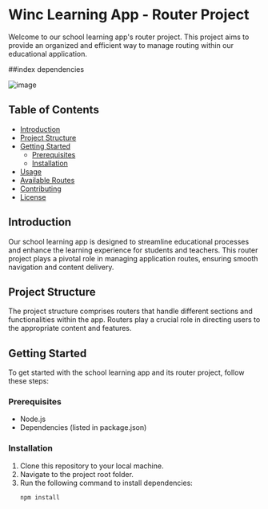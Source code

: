 
# Winc Learning App - Router Project

Welcome to our school learning app's router project. This project aims to provide an organized and efficient way to manage routing within our educational application.

##index dependencies

![image](https://github.com/sndr157/setup/assets/127830026/0df33855-fd44-430b-9b1c-68643de4a4b3)


## Table of Contents

- [Introduction](#introduction)
- [Project Structure](#project-structure)
- [Getting Started](#getting-started)
  - [Prerequisites](#prerequisites)
  - [Installation](#installation)
- [Usage](#usage)
- [Available Routes](#available-routes)
- [Contributing](#contributing)
- [License](#license)

## Introduction

Our school learning app is designed to streamline educational processes and enhance the learning experience for students and teachers. This router project plays a pivotal role in managing application routes, ensuring smooth navigation and content delivery.

## Project Structure

The project structure comprises routers that handle different sections and functionalities within the app. Routers play a crucial role in directing users to the appropriate content and features.

## Getting Started

To get started with the school learning app and its router project, follow these steps:

### Prerequisites

- Node.js
- Dependencies (listed in package.json)

### Installation

1. Clone this repository to your local machine.
2. Navigate to the project root folder.
3. Run the following command to install dependencies:
   ```bash
   npm install
   ```

